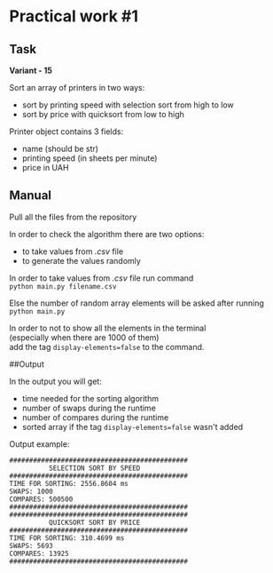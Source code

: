 # Practical work #1
##
## Task
**Variant - 15**  

Sort an array of printers in two ways:
- sort by printing speed with selection sort from high to low
- sort by price with quicksort from low to high

Printer object contains 3 fields:
- name (should be str)
- printing speed (in sheets per minute)
- price in UAH

## Manual
Pull all the files from the repository  

In order to check the algorithm there are two options:
- to take values from *.csv* file
- to generate the values randomly  

In order to take values from *.csv* file run command  
 ```python main.py filename.csv```  

Else the number of random array elements will be asked after running
```python main.py```

In order to not to show all the elements in the terminal  
 (especially when there are 1000 of them)  
 add the tag ```display-elements=false``` to the command.  
 
##Output  

In the output you will get:
- time needed for the sorting algorithm
- number of swaps during the runtime
- number of compares during the runtime
- sorted array if the tag ```display-elements=false``` wasn't added  

Output example:
```
#############################################  
          SELECTION SORT BY SPEED            
#############################################
TIME FOR SORTING: 2556.8604 ms
SWAPS: 1000
COMPARES: 500500
#############################################
#############################################
          QUICKSORT SORT BY PRICE            
#############################################
TIME FOR SORTING: 310.4699 ms
SWAPS: 5693
COMPARES: 13925
#############################################

```